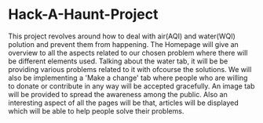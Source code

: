# Hack-A-Haunt-Project
This project revolves around how to deal with air(AQI) and water(WQI) polution and prevent them from happening.
The Homepage will give an overview to all the aspects related to our chosen problem where there will be different elements used.
Talking about the water tab, it will be be providing various problems related to it with ofcourse the solutions.
We will also be implementing a 'Make a change' tab where people who are willing to donate or contribute in any way will be accepted gracefully.
An image tab will be provided to spread the awareness among the public.
Also an interesting aspect of all the pages will be that, articles will be displayed which will be able to help people solve their problems.
